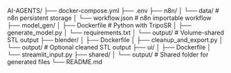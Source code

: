 AI-AGENTS/
├── docker-compose.yml
├── .env
├── n8n/
│   └── data/                  # n8n persistent storage
│   └── workflow.json          # n8n importable workflow
├── model_gen/
│   ├── Dockerfile             # Python with TripoSR
│   ├── generate_model.py
│   └── requirements.txt
│   └── output/                # Volume-shared STL output
├── blender/
│   ├── Dockerfile
│   ├── cleanup_and_export.py
│   └── output/                # Optional cleaned STL output
├── ui/
│   ├── Dockerfile
│   └── streamlit_input.py
├── shared/
│   └── output/                # Shared folder for generated files
└── README.md
